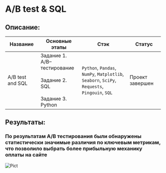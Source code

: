 # A/B test & SQL
## Описание:
|Название  |Основные этапы   |Стэк   |Статус   |
|---|---|---|---|
|A/B test and SQL |Задание 1.<br /> A/B–тестирование <br /> <br /> Задание 2. SQL <br /><br /> Задание 3. Python|`Python`, `Pandas`, `NumPy`, `Matplotlib`, <br />`Seaborn`, `SciPy`, `Requests`, `Pingouin`, `SQL`|Проект завершен |


## Результаты:
### По результатам A/B тестирования были обнаружены статистически значимые различия по ключевым метрикам, что позволило выбрать более прибыльную механику оплаты на сайте

![Pict](https://sun6-21.userapi.com/impf/EBpQWzTmoGIjAuWAcR6bFyavZjZjVzIaWd7ZtA/eGvjoztMy-U.jpg?size=1818x606&quality=95&crop=0,0,2400,800&sign=d928cd510452c39fe860608fd4bcc37f&type=cover_group)
